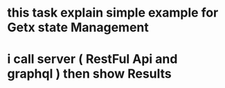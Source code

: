 # this task explain simple example for Getx state Management 
# i call server ( RestFul Api and graphql ) then show Results

